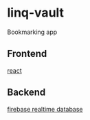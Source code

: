 # linq-vault

Bookmarking app

## Frontend

[react](https://reactjs.org/)

## Backend

[firebase realtime database](https://firebase.google.com/docs/database)
